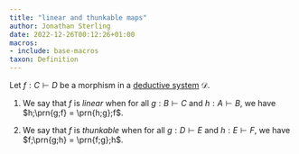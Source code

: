 ```yaml
---
title: "linear and thunkable maps"
author: Jonathan Sterling
date: 2022-12-26T00:12:26+01:00
macros:
- include: base-macros
taxon: Definition
---
```


Let $f:C \vdash D$ be a morphism in a [deductive system](dpl-0002) $\mathcal{D}$.

1. We say that $f$ is *linear* when for all $g:B\vdash C$ and $h:A\vdash B$, we
   have $h;\prn{g;f} = \prn{h;g};f$.

2. We say that $f$ is *thunkable* when for all $g:D\vdash E$ and $h : E\vdash
   F$, we have $f;\prn{g;h} = \prn{f;g};h$.
